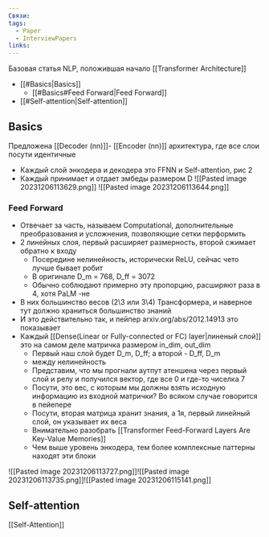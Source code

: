 ```yaml
---
Связи: 
tags:
  - Paper
  - InterviewPapers
links:
---
```

Базовая статья NLP, положившая начало [[Transformer Architecture]]

- [[#Basics|Basics]]
	- [[#Basics#Feed Forward|Feed Forward]]
- [[#Self-attention|Self-attention]]


## Basics
Предложена [[Decoder (nn)]]- [[Encoder (nn)]] архитектура, где все слои посути идентичные
- Каждый слой энкодера и декодера это FFNN и Self-attention, рис 2
- Каждый принимает и отдает эмбеды размером D
![[Pasted image 20231206113629.png]]
![[Pasted image 20231206113644.png]]


### Feed Forward
- Отвечает за часть, называем Computational, дополнительные преобразования и усложнения, позволяющие сетки перформить
- 2 линейных слоя, первый расширяет размерность, второй сжимает обратно к входу
	- Посередине нелинейность, исторически ReLU, сейчас чето лучше бывает робит
	- В оригинале D_m = 768, D_ff = 3072
	- Обычно соблюдают примерно эту пропорцию, расширяют раза в 4, хотя PaLM -не
- В них большинство весов (2\3 или 3\4) Трансформера, и наверное тут должно храниться большинство знаний
- И это действительно так, и пейпер arxiv.org/abs/2012.14913 это показывает
- Каждый  [[Dense(Linear or Fully-connected or FC) layer|линеный слой]] это на самом деле матричка размером in_dim, out_dim
	- Первый наш слой будет D_m, D_ff; а второй - D_ff, D_m
	- между нелинейность
	- Представим, что мы прогнали аутпут атеншена через первый слой и релу и получился вектор, где все 0 и где-то чиселка 7
	- Посути, это вес, с которым мы должны взять исходную информацию из входной матрички? Во всяком случае говорится в пейепере 
	- Посути, вторая матрица хранит знания, а 1я, первый линейный слой, он указывает их веса
	- Внимательно разобрать [[Transformer Feed-Forward Layers Are Key-Value Memories]]
	- Чем выше уровень энкодера, тем более комплексные паттерны находят эти блоки

![[Pasted image 20231206113727.png]]![[Pasted image 20231206113735.png]]![[Pasted image 20231206115141.png]]



## Self-attention
[[Self-Attention]]